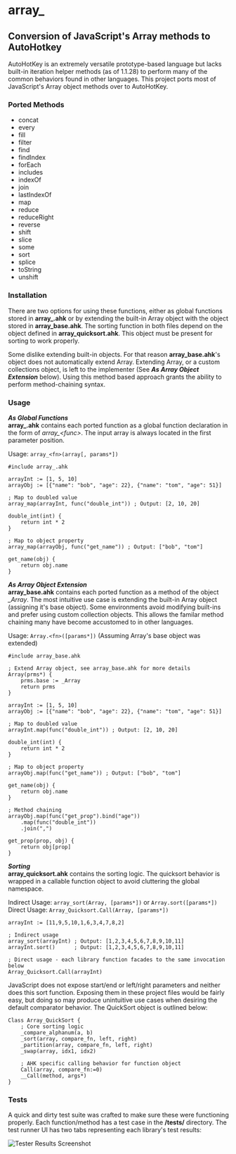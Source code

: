 # array_
## Conversion of JavaScript's Array methods to AutoHotkey

AutoHotKey is an extremely versatile prototype-based language but lacks built-in iteration helper methods (as of 1.1.28) to perform many of the common behaviors found in other languages. This project ports most of JavaScript's Array object methods over to AutoHotKey.

### Ported Methods
* concat
* every
* fill
* filter
* find
* findIndex
* forEach
* includes
* indexOf
* join
* lastIndexOf
* map
* reduce
* reduceRight
* reverse
* shift
* slice
* some
* sort
* splice
* toString
* unshift

### Installation
There are two options for using these functions, either as global functions stored in **array_.ahk** or by extending the built-in Array object with the object stored in **array_base.ahk**. The sorting function in both files depend on the object defined in **array_quicksort.ahk**. This object must be present for sorting to work properly.

Some dislike extending built-in objects. For that reason **array_base.ahk**'s object does not automatically extend Array. Extending Array, or a custom collections object, is left to the implementer (See _**As Array Object Extension**_  below). Using this method based approach grants the ability to perform method-chaining syntax.

### Usage
_**As Global Functions**_  
**array_.ahk** contains each ported function as a global function declaration in the form of *array_\<func\>*. The input array is always located in the first parameter position.

Usage: `array_<fn>(array[, params*])`
```autohotkey
#include array_.ahk

arrayInt := [1, 5, 10]
arrayObj := [{"name": "bob", "age": 22}, {"name": "tom", "age": 51}]

; Map to doubled value
array_map(arrayInt, func("double_int")) ; Output: [2, 10, 20]

double_int(int) {
    return int * 2
}

; Map to object property
array_map(arrayObj, func("get_name")) ; Output: ["bob", "tom"]

get_name(obj) {
    return obj.name
}
```

_**As Array Object Extension**_  
**array_base.ahk** contains each ported function as a method of the object *_Array*. The most intuitive use case is extending the built-in Array object (assigning it's base object). Some environments avoid modifying built-ins and prefer using custom collection objects. This allows the familar method chaining many have become accustomed to in other languages.

Usage: `Array.<fn>([params*])` (Assuming Array's base object was extended)
```autohotkey
#include array_base.ahk

; Extend Array object, see array_base.ahk for more details
Array(prms*) {
    prms.base := _Array
    return prms
}

arrayInt := [1, 5, 10]
arrayObj := [{"name": "bob", "age": 22}, {"name": "tom", "age": 51}]

; Map to doubled value
arrayInt.map(func("double_int")) ; Output: [2, 10, 20]

double_int(int) {
    return int * 2
}

; Map to object property
arrayObj.map(func("get_name")) ; Output: ["bob", "tom"]

get_name(obj) {
    return obj.name
}

; Method chaining
arrayObj.map(func("get_prop").bind("age"))
    .map(func("double_int"))
    .join(",")

get_prop(prop, obj) {
    return obj[prop]
}
```

_**Sorting**_  
**array_quicksort.ahk** contains the sorting logic. The quicksort behavior is wrapped in a callable function object to avoid cluttering the global namespace.

Indirect Usage: `array_sort(Array, [params*])` or `Array.sort([params*])`  
Direct Usage: `Array_Quicksort.Call(Array, [params*])`
```autohotkey
arrayInt := [11,9,5,10,1,6,3,4,7,8,2]

; Indirect usage
array_sort(arrayInt) ; Output: [1,2,3,4,5,6,7,8,9,10,11]
arrayInt.sort()      ; Output: [1,2,3,4,5,6,7,8,9,10,11]

; Direct usage - each library function facades to the same invocation below
Array_Quicksort.Call(arrayInt)
```

JavaScript does not expose start/end or left/right parameters and neither does this sort function. Exposing them in these project files would be fairly easy, but doing so may produce unintuitive use cases when desiring the default comparator behavior.
The QuickSort object is outlined below:

```autohotkey
Class Array_QuickSort {
    ; Core sorting logic
    _compare_alphanum(a, b)
    _sort(array, compare_fn, left, right)
    _partition(array, compare_fn, left, right)
    _swap(array, idx1, idx2)

    ; AHK specific calling behavior for function object
    Call(array, compare_fn:=0)
    __Call(method, args*)
}
```

### Tests
A quick and dirty test suite was crafted to make sure these were functioning properly. Each function/method has a test case in the **/tests/** directory. The test runner UI has two tabs representing each library's test results:

![Tester Results Screenshot](tester/ui_preview.png)
